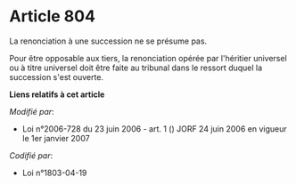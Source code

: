# Article 804

La renonciation à une succession ne se présume pas.

Pour être opposable aux tiers, la renonciation opérée par l'héritier universel ou à titre universel doit être faite au
tribunal dans le ressort duquel la succession s'est ouverte.

**Liens relatifs à cet article**

_Modifié par_:

  - Loi n°2006-728 du 23 juin 2006 - art. 1 () JORF 24 juin 2006 en vigueur le 1er janvier 2007

_Codifié par_:

  - Loi n°1803-04-19
